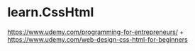learn.CssHtml
=============

https://www.udemy.com/programming-for-entrepreneurs/
+
https://www.udemy.com/web-design-css-html-for-beginners
